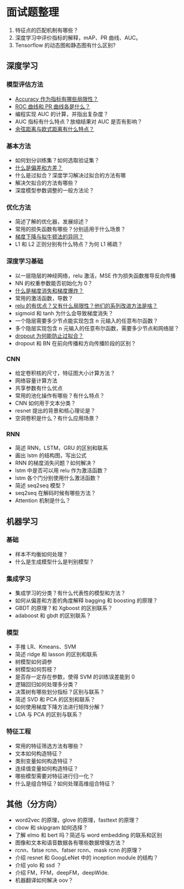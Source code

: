 # 面试题整理

1. 特征点的匹配机制有哪些？
2. 深度学习中评价指标的解释，mAP、PR 曲线、AUC。
3. Tensorflow 的动态图和静态图有什么区别?

## 深度学习

### 模型评估方法

- [Accuracy 作为指标有哪些局限性？](https://github.com/buki26/InterviewQuestions/blob/master/answers/Accuracy%20%E4%BD%9C%E4%B8%BA%E8%AF%84%E4%BB%B7%E6%8C%87%E6%A0%87%E7%9A%84%E5%B1%80%E9%99%90%E6%80%A7.md)
- [ROC 曲线和 PR 曲线各是什么？](https://github.com/buki26/InterviewQuestions/blob/master/answers/ROC%E5%92%8CPR%E6%9B%B2%E7%BA%BF.md)
- 编程实现 AUC 的计算，并指出复杂度？
- AUC 指标有什么特点？放缩结果对 AUC 是否有影响？
- [余弦距离与欧式距离有什么特点？](https://github.com/buki26/InterviewQuestions/blob/master/answers/%E6%AC%A7%E5%BC%8F%E8%B7%9D%E7%A6%BB%E4%B8%8E%E4%BD%99%E5%BC%A6%E8%B7%9D%E7%A6%BB.md)

### 基本方法

- 如何划分训练集？如何选取验证集？
- [什么是偏差和方差？](https://github.com/buki26/InterviewQuestions/blob/master/answers/%E5%81%8F%E5%B7%AE%E5%92%8C%E6%96%B9%E5%B7%AE.md)
- 什么是过拟合？深度学习解决过拟合的方法有哪
- 解决欠拟合的方法有哪些？
- 深度模型参数调整的一般方法论？

### 优化方法

- 简述了解的优化器，发展综述？
- 常用的损失函数有哪些？分别适用于什么场景？
- [梯度下降与拟牛顿法的异同？](https://github.com/buki26/InterviewQuestions/blob/master/answers/%E6%A2%AF%E5%BA%A6%E4%B8%8B%E9%99%8D%E4%B8%8E%E6%8B%9F%E7%89%9B%E9%A1%BF%E6%B3%95%E7%9A%84%E5%BC%82%E5%90%8C.md)
- L1 和 L2 正则分别有什么特点？为何 L1 稀疏？

### 深度学习基础

- 以一层隐层的神经网络，relu 激活，MSE 作为损失函数推导反向传播
- NN 的权重参数能否初始化为 0？
- [什么是梯度消失和梯度爆炸？](https://github.com/buki26/InterviewQuestions/blob/master/answers/%E6%A2%AF%E5%BA%A6%E6%B6%88%E5%A4%B1%E5%92%8C%E6%A2%AF%E5%BA%A6%E7%88%86%E7%82%B8.md)
- 常用的激活函数，导数？
- [relu 的有优点？又有什么局限性？他们的系列改进方法是啥？](https://github.com/buki26/InterviewQuestions/blob/master/answers/relu%E6%BF%80%E6%B4%BB%E5%87%BD%E6%95%B0%E7%9A%84%E4%BC%98%E7%BC%BA%E7%82%B9%E5%8F%8A%E6%94%B9%E8%BF%9B%E6%96%B9%E6%B3%95.md)
- sigmoid 和 tanh 为什么会导致梯度消失？
- 一个隐层需要多少节点能实现包含 n 元输入的任意布尔函数？
- 多个隐层实现包含 n 元输入的任意布尔函数，需要多少节点和网络层？
- [dropout 为何能防止过拟合？](https://github.com/buki26/InterviewQuestions/blob/master/answers/dropout%E4%B8%BA%E4%BB%80%E4%B9%88%E8%83%BD%E9%98%B2%E6%AD%A2%E8%BF%87%E6%8B%9F%E5%90%88.md)
- dropout 和 BN 在前向传播和方向传播阶段的区别？

### CNN

- 给定卷积核的尺寸，特征图大小计算方法？
- 网络容量计算方法
- 共享参数有什么优点
- 常用的池化操作有哪些？有什么特点？
- CNN 如何用于文本分类？
- resnet 提出的背景和核心理论是？
- 空洞卷积是什么？有什么应用场景？

### RNN

- 简述 RNN，LSTM，GRU 的区别和联系
- 画出 lstm 的结构图，写出公式
- RNN 的梯度消失问题？如何解决？
- lstm 中是否可以用 relu 作为激活函数？
- lstm 各个门分别使用什么激活函数？
- 简述 seq2seq 模型？
- seq2seq 在解码时候有哪些方法？
- Attention 机制是什么？

## 机器学习

### 基础

- 样本不均衡如何处理？
- 什么是生成模型什么是判别模型？

### 集成学习

- 集成学习的分类？有什么代表性的模型和方法？
- 如何从偏差和方差的角度解释 bagging 和 boosting 的原理？
- GBDT 的原理？和 Xgboost 的区别联系？
- adaboost 和 gbdt 的区别联系？

### 模型

- 手推 LR、Kmeans、SVM
- 简述 ridge 和 lasson 的区别和联系
- 树模型如何调参
- 树模型如何剪枝？
- 是否存一定存在参数，使得 SVM 的训练误差能到 0
- 逻辑回归如何处理多分类？
- 决策树有哪些划分指标？区别与联系？
- 简述 SVD 和 PCA 的区别和联系？
- 如何使用梯度下降方法进行矩阵分解？
- LDA 与 PCA 的区别与联系？

### 特征工程

- 常用的特征筛选方法有哪些？
- 文本如何构造特征？
- 类别变量如何构造特征？
- 连续值变量如何构造特征？
- 哪些模型需要对特征进行归一化？
- 什么是组合特征？如何处理高维组合特征？

## 其他（分方向）

- word2vec 的原理，glove 的原理，fasttext 的原理？
- cbow 和 skipgram 如何选择？
- 了解 elmo 和 bert 吗？简述与 word embedding 的联系和区别
- 图像和文本和语音数据各有哪些数据增强方法？
- rcnn、fatse rcnn、fatser rcnn、mask rcnn 的原理？
- 介绍 resnet 和 GoogLeNet 中的 inception module 的结构？
- 介绍 yolo 和 ssd ？
- 介绍 FM，FFM，deepFM，deepWide.
- 机器翻译如何解决 oov？
